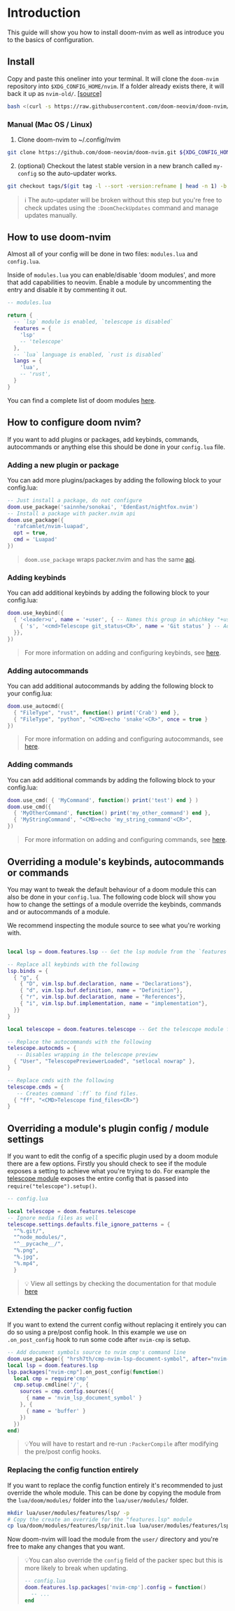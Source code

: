 # Introduction
This guide will show you how to install doom-nvim as well as introduce you to
the basics of configuration.

## Install

Copy and paste this oneliner into your terminal.  It will clone the `doom-nvim`
repository into `$XDG_CONFIG_HOME/nvim`.  If a folder already exists there, it
will back it up as `nvim-old/`. [[source]]( https://raw.githubusercontent.com/doom-neovim/doom-nvim/main/tools/install.sh)

```bash
bash <(curl -s https://raw.githubusercontent.com/doom-neovim/doom-nvim/main/tools/install.sh)
```

### Manual (Mac OS / Linux)

1. Clone doom-nvim to ~/.config/nvim
```bash
git clone https://github.com/doom-neovim/doom-nvim.git ${XDG_CONFIG_HOME:-$HOME/.config}/nvim
```
2. (optional) Checkout the latest stable version in a new branch called `my-config` so the auto-updater works.
```bash
git checkout tags/$(git tag -l --sort -version:refname | head -n 1) -b my-config
```
> ℹ️ The auto-updater will be broken without this step but you're free to check updates using the `:DoomCheckUpdates` command and manage updates manually.

## How to use doom-nvim

Almost all of your config will be done in two files: `modules.lua` and `config.lua`.

Inside of `modules.lua` you can enable/disable 'doom modules', and more that add capabilities to neovim.  Enable
a module by uncommenting the entry and disable it by commenting it out.

```lua
-- modules.lua

return {
  -- `lsp` module is enabled, `telescope is disabled`
  features = {
    'lsp'
    -- 'telescope'
  },
  -- `lua` language is enabled, `rust is disabled`
  langs = {
    'lua',
    -- 'rust',
  }
}
```

You can find a complete list of doom modules [here](./modules/all-modules).

## How to configure doom nvim?

If you want to add plugins or packages, add keybinds, commands, autocommands or
anything else this should be done in your `config.lua` file.

### Adding a new plugin or package

You can add more plugins/packages by adding the following block to your
config.lua:

```lua
-- Just install a package, do not configure
doom.use_package('sainnhe/sonokai', 'EdenEast/nightfox.nvim')
-- Install a package with packer.nvim api
doom.use_package({
  'rafcamlet/nvim-luapad',
  opt = true,
  cmd = 'Luapad'
})
```

> `doom.use_package` wraps packer.nvim and has the same [api](https://github.com/wbthomason/packer.nvim#specifying-plugins).

### Adding keybinds

You can add additional keybinds by adding the following block to your config.lua:
```lua
doom.use_keybind({
  { '<leader>u', name = '+user', { -- Names this group in whichkey "+user"
    { 's', '<cmd>Telescope git_status<CR>', name = 'Git status' } -- Adds `<leader>us` keybind to trigger `Telescope git_status`
  }},
})
```
> For more information on adding and configuring keybinds, see [here](./TODO:).

### Adding autocommands

You can add additional autocommands by adding the following block to your
config.lua:

```lua
doom.use_autocmd({
  { "FileType", "rust", function() print('Crab') end },
  { "FileType", "python", "<CMD>echo 'snake'<CR>", once = true }
})
```
> For more information on adding and configuring autocommands, see [here](./TODO:).

### Adding commands

You can add additional commands by adding the following block to your
config.lua:

```lua
doom.use_cmd( { 'MyCommand', function() print('test') end } )
doom.use_cmd({
  { 'MyOtherCommand', function() print('my_other_command') end },
  { 'MyStringCommand', "<CMD>echo 'my_string_command'<CR>",
})
```
> For more information on adding and configuring commands, see [here](./TODO:).

## Overriding a module's keybinds, autocommands or commands

You may want to tweak the default behaviour of a doom module this can also be done
in your `config.lua`.  The following code block will show you how to change the
settings of a module override the keybinds, commands and or autocommands
of a module.

We recommend inspecting the module source to see what you're working with.

```lua

local lsp = doom.features.lsp -- Get the lsp module from the `features` category

-- Replace all keybinds with the following
lsp.binds = {
  { "g", {
    { "D", vim.lsp.buf.declaration, name = "Declarations"},
    { "d", vim.lsp.buf.definition, name = "Definition"},
    { "r", vim.lsp.buf.declaration, name = "References"},
    { "i", vim.lsp.buf.implementation, name = "implementation"},
  }}
}

local telescope = doom.features.telescope -- Get the telescope module from the `features` category

-- Replace the autocommands with the following
telescope.autocmds = {
   -- Disables wrapping in the telescope preview
  { "User", "TelescopePreviewerLoaded", "setlocal nowrap" },
}

-- Replace cmds with the following
telescope.cmds = {
   -- Creates command `:ff` to find files.
  { "ff", "<CMD>Telescope find_files<CR>"}
}
```

## Overriding a module's plugin config / module settings

If you want to edit the config of a specific plugin used by a doom module there
are a few options. Firstly you should check to see if the module exposes a setting
to achieve what you're trying to do.  For example the [telescope module](./modules/features/telescope) exposes
the entire config that is passed into `require("telescope").setup()`.

```lua
-- config.lua

local telescope = doom.features.telescope
-- Ignore media files as well
telescope.settings.defaults.file_ignore_patterns = {
  "^%.git/",
  "^node_modules/",
  "^__pycache__/",
  "%.png",
  "%.jpg",
  "%.mp4",
  }
```
> 💡 View all settings by checking the documentation for that module [here](./modules/all-modules)

### Extending the packer config fuction

If you want to extend the current config without replacing it entirely you can do
so using a pre/post config hook.  In this example we use on `.on_post_config`
hook to run some code after `nvim-cmp` is setup.

```lua
-- Add document symbols source to nvim cmp's command line
doom.use_package({ "hrsh7th/cmp-nvim-lsp-document-symbol", after="nvim-cmp" })
local lsp = doom.features.lsp
lsp.packages["nvim-cmp"].on_post_config(function()
  local cmp = require'cmp'
  cmp.setup.cmdline('/', {
    sources = cmp.config.sources({
      { name = 'nvim_lsp_document_symbol' }
    }, {
      { name = 'buffer' }
    })
  })
end)
```

> 💡You will have to restart and re-run `:PackerCompile` after modifying the
> pre/post config hooks.

### Replacing the config function entirely

If you want to replace the config function entirely it's recommended to
just override the whole module.  This can be done by copying the module from the
`lua/doom/modules/` folder into the `lua/user/modules/` folder.

```bash
mkdir lua/user/modules/features/lsp/ -p
# Copy the create an override for the "features.lsp" module
cp lua/doom/modules/features/lsp/init.lua lua/user/modules/features/lsp/init.lua
```

Now doom-nvim will load the module from the `user/` directory and you're free to
make any changes that you want.

> 💡You can also override the `config` field of the packer spec but this is more
> likely to break when updating.
> ```lua
> -- config.lua
> doom.features.lsp.packages['nvim-cmp'].config = function()
>   -- ...
> end
> ```
